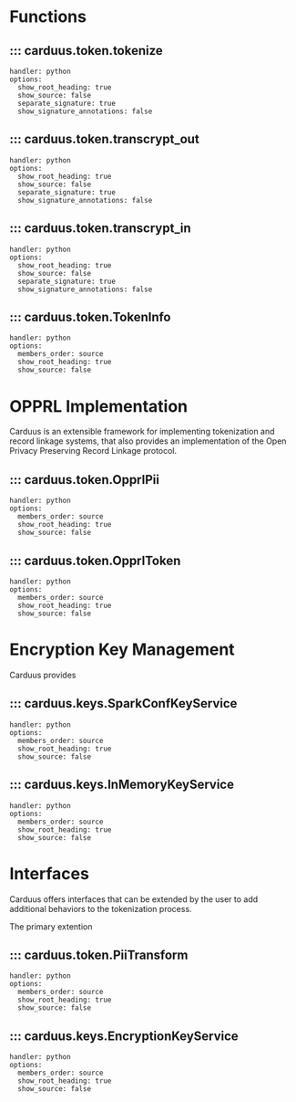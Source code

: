 # Functions

## ::: carduus.token.tokenize
    handler: python
    options:
      show_root_heading: true
      show_source: false
      separate_signature: true
      show_signature_annotations: false

## ::: carduus.token.transcrypt_out
    handler: python
    options:
      show_root_heading: true
      show_source: false
      separate_signature: true
      show_signature_annotations: false

## ::: carduus.token.transcrypt_in
    handler: python
    options:
      show_root_heading: true
      show_source: false
      separate_signature: true
      show_signature_annotations: false

## ::: carduus.token.TokenInfo
    handler: python
    options:
      members_order: source
      show_root_heading: true
      show_source: false

# OPPRL Implementation

Carduus is an extensible framework for implementing tokenization and record linkage systems, that also provides
an implementation of the Open Privacy Preserving Record Linkage protocol. 

## ::: carduus.token.OpprlPii
    handler: python
    options:
      members_order: source
      show_root_heading: true
      show_source: false

## ::: carduus.token.OpprlToken
    handler: python
    options:
      members_order: source
      show_root_heading: true
      show_source: false

# Encryption Key Management

Carduus provides

## ::: carduus.keys.SparkConfKeyService
    handler: python
    options:
      members_order: source
      show_root_heading: true
      show_source: false

## ::: carduus.keys.InMemoryKeyService
    handler: python
    options:
      members_order: source
      show_root_heading: true
      show_source: false

# Interfaces

Carduus offers interfaces that can be extended by the user to add additional behaviors to the tokenization process.

The primary extention 

## ::: carduus.token.PiiTransform
    handler: python
    options:
      members_order: source
      show_root_heading: true
      show_source: false


## ::: carduus.keys.EncryptionKeyService
    handler: python
    options:
      members_order: source
      show_root_heading: true
      show_source: false
